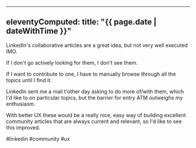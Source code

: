 
---
eleventyComputed:
  title: "{{ page.date | dateWithTime }}"
---
LinkedIn's collaborative articles are a great idea, but not very well executed IMO.

If I don't go actively looking for them, I don't see them. 

If I want to contribute to one, I have to manually browse through all the topics until I find it. 

LinkedIn sent me a mail t'other day asking to do more of/with them, which I'd like to on particular topics, but the barrier for entry ATM outweighs my enthusiasm.

With better UX these would be a really nice, easy way of building excellent community articles that are always current and relevant, so I'd like to see this improved. 

#linkedin #community #ux 
